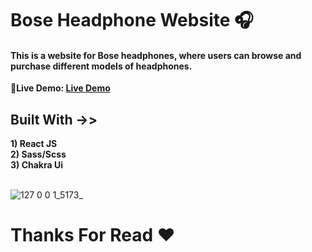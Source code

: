<h1>Bose Headphone Website 🎧</h1>
<h4>This is a website for Bose headphones, where users can browse and purchase different models of headphones.</h4>

<b>🔴Live Demo: [Live Demo](https://bose-head-phone.netlify.app/)</b>

<h2>Built With ->></h2>
<b>1) React JS</b>
<br/>
<b>2) Sass/Scss</b>
<br/>
<b>3) Chakra Ui</b>
<br/>
<br/>

![127 0 0 1_5173_](https://user-images.githubusercontent.com/125702240/235423676-0715d78b-0f0b-4e72-b9b0-5478da08cdb0.png)
<h1>Thanks For Read ♥</h1>
